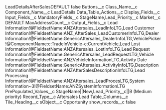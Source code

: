 <?xml version="1.0" encoding="UTF-8"?>
<CustomMetadata xmlns="http://soap.sforce.com/2006/04/metadata" xmlns:xsi="http://www.w3.org/2001/XMLSchema-instance" xmlns:xsd="http://www.w3.org/2001/XMLSchema">
    <label>LeadDetailsAfterSalesDEFAULT</label>
    <protected>false</protected>
    <values>
        <field>Buttons__c</field>
        <value xsi:nil="true"/>
    </values>
    <values>
        <field>Class_Name__c</field>
        <value xsi:nil="true"/>
    </values>
    <values>
        <field>Component_Name__c</field>
        <value xsi:type="xsd:string">LeadDetails</value>
    </values>
    <values>
        <field>Data_Table_Actions__c</field>
        <value xsi:nil="true"/>
    </values>
    <values>
        <field>Display_Fields__c</field>
        <value xsi:nil="true"/>
    </values>
    <values>
        <field>Input_Fields__c</field>
        <value xsi:nil="true"/>
    </values>
    <values>
        <field>MandatoryFields__c</field>
        <value xsi:type="xsd:string">StageName,Lead_Priority__c</value>
    </values>
    <values>
        <field>Market__c</field>
        <value xsi:type="xsd:string">DEFAULT</value>
    </values>
    <values>
        <field>MaxAddressCount__c</field>
        <value xsi:nil="true"/>
    </values>
    <values>
        <field>Output_Fields__c</field>
        <value xsi:type="xsd:string">Lead Information!@FieldsetName:ANZAftersales_LeadInfoLTG,Lead Customer Information!@FieldsetName:ANZ_AfterSales_LeadCustomerInfoLTG,Dealer Information!@FieldsetName:GenericAftersales_DealerInfoLTG,VehiclePicker!@ComponentName:c:TradeInVehicle-c:CurrentVehicle,Lead Lost Information!@FieldsetName:ANZAftersales_LostInfoLTG,Lead Request Information!@FieldsetName:GenericAftersales_LeadRequestLTG,Vehicle Information!@FieldsetName:ANZVehicleInformationLTG,Activity Date Information!@FieldsetName:GenericAftersales_ActivityInfoLTG,Description Information!@FieldsetName:ANZAfterSalesDescriptionInfoLTG,Lead Processing Information!@FieldsetName:ANZAftersales_LeadProcesLTG,System Information~3!@FieldsetName:ANZSystemInformationLTG</value>
    </values>
    <values>
        <field>PrePopulated_Values__c</field>
        <value xsi:type="xsd:string">StageName||New,Lead_Priority__c||B (Medium priority)</value>
    </values>
    <values>
        <field>Record_Type__c</field>
        <value xsi:type="xsd:string">Aftersales Lead</value>
    </values>
    <values>
        <field>Table_Columns__c</field>
        <value xsi:nil="true"/>
    </values>
    <values>
        <field>Tile_Heading__c</field>
        <value xsi:nil="true"/>
    </values>
    <values>
        <field>sObject__c</field>
        <value xsi:type="xsd:string">Opportunity</value>
    </values>
    <values>
        <field>show_records__c</field>
        <value xsi:type="xsd:boolean">false</value>
    </values>
</CustomMetadata>
